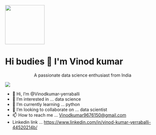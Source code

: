 <img src="https://www.google.com/search?q=unsplash&hl=en&sxsrf=ALiCzsbe3yLMHR1SzAO6VrQRTjnBezLmqg:1663754427697&source=lnms&tbm=isch&sa=X&ved=2ahUKEwj85Z-d0KX6AhUhBKYKHZZ9DAcQ_AUoAXoECAMQAw&biw=1294&bih=636&dpr=1#imgrc=NS9v3MYpQQvc0M" width="128"/>

#  Hi budies  :wave:   I'm Vinod kumar

<p align="center" , font-weight ="bold" > A passionate data science enthusiast from India </p>

                                 

![](https://komarev.com/ghpvc/?username=Vinodkumar-yerraballi&color=blueviolet)
- 👋 Hi, I’m @Vinodkumar-yerraballi
- 👀 I’m interested in ... data science 
- 🌱 I’m currently learning ... python
- 💞️ I’m looking to collaborate on ... data scientist 
- 📫 How to reach me ... Vinodkumar9676150@gmail.com
- Linkedin link ... https://www.linkedin.com/in/vinod-kumar-yerraballi-44520214b/


<!---
Vinodkumar-yerraballi/Vinodkumar-yerraballi is a ✨ special ✨ repository because its `README.md` (this file) appears on your GitHub profile.
You can click the Preview link to take a look at your changes.
--->

